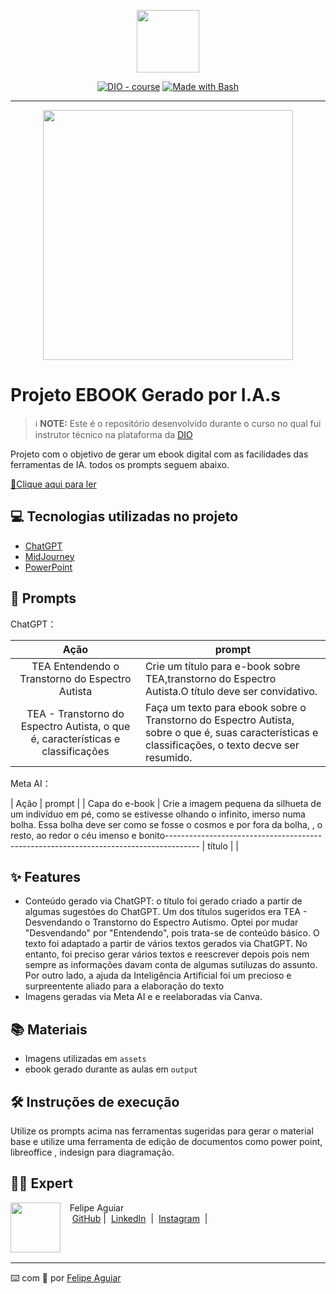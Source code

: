 <p align="center">
    <img width="100" src=".github/assets/banner.png">
</p>


<p align="center">
<a href="https://dio.me/"><img src="https://img.shields.io/badge/DIO-Course-28DA77?logo=youtube" alt="DIO - course"></a>
<a href="https://www.gnu.org/software/bash/" title="Go to Bash homepage"><img src="https://img.shields.io/badge/Prompt-Project-blue?logo=gnu-bash&amp;logoColor=white" alt="Made with Bash"></a></p>

-------


<p align="center">
<img 
    src="./assets/cover.png"
    width="400"  
/>
</p>

# Projeto EBOOK Gerado por I.A.s


 > ℹ️ **NOTE:** Este é o repositório desenvolvido durante o curso no qual fui instrutor técnico na plataforma da [DIO](https://dio.me)

Projeto com o objetivo de gerar um ebook digital com as facilidades das ferramentas de IA. todos os prompts
seguem abaixo.

<a href="https://github.com/felipeAguiarCode/prompts-recipe-to-create-a-ebook/blob/main/output/ebook%20-%20css%20jedi%20output.pdf" title="View PDF now"> 📕Clique aqui para ler</a>

## 💻 Tecnologias utilizadas no projeto

- [ChatGPT](https://chat.openai.com/) 
- [MidJourney](https://www.midjourney.com/app/)
- [PowerPoint](https://www.microsoft.com/en/microsoft-365/powerpoint)

## 🧠 Prompts


ChatGPT：

|   Ação   | prompt                                                                                                                                                                                                                                                                         |
| :------: | ------------------------------------------------------------------------------------------------------------------------------------------------------------------------------------------------------------------------------------------------------------------------------ |
|  TEA Entendendo o Transtorno do Espectro Autista | Crie um título para e-book sobre TEA,transtorno do Espectro Autista.O título deve ser convidativo.                                                        
| TEA - Transtorno do Espectro Autista, o que é, características e classificações | Faça um texto para ebook sobre o Transtorno do Espectro Autista, sobre o que é, suas características e classificações, o texto decve ser resumido. |


Meta AI：

|  Ação  | prompt                                                                                 |
| Capa do e-book | Crie a imagem pequena da silhueta de um indivíduo em pé, como se estivesse olhando o infinito, imerso numa bolha. Essa bolha deve ser como se fosse o cosmos e por fora da bolha, , o resto, ao redor o céu imenso e bonito--------------------------------------------------------------------------------------
| título | |

## ✨ Features

- Conteúdo gerado via ChatGPT: o título foi  gerado criado a partir de algumas sugestóes do ChatGPT. Um dos títulos sugeridos era TEA - Desvendando o Transtorno do Espectro Autismo. Optei por mudar "Desvendando" por "Entendendo", pois trata-se de conteúdo básico. O texto foi adaptado a partir de vários textos gerados via ChatGPT. No entanto, foi preciso gerar vários textos e reescrever depois pois nem sempre as informações davam conta de algumas sutiluzas do assunto. Por outro lado, a ajuda da  Inteligência Artificial foi um precioso e surpreentente aliado para a elaboração do texto
- Imagens geradas via Meta AI e e reelaboradas via Canva.

## 📚 Materiais

- Imagens utilizadas em `assets`
- ebook gerado durante as aulas em `output`

## 🛠️ Instruções de execução

Utilize os prompts acima nas ferramentas sugeridas para gerar o material base e utilize uma ferramenta de edição de documentos como power point, libreoffice , indesign para diagramação.

## 👨‍💻 Expert

<p>
    <img 
      align=left 
      margin=10 
      width=80 
      src="https://avatars.githubusercontent.com/u/37452836?v=4"
    />
    <p>&nbsp&nbsp&nbspFelipe Aguiar<br>
    &nbsp&nbsp&nbsp
    <a href="https://github.com/felipeAguiarCode">
    GitHub</a>&nbsp;|&nbsp;
    <a href="www.linkedin.com/in/
felipe-exe">LinkedIn</a>
&nbsp;|&nbsp;
    <a href="https://www.instagram.com/felipeaguiar.exe/">
    Instagram</a>
&nbsp;|&nbsp;</p>
</p>
<br/><br/>
<p>

---

⌨️ com 💜 por [Felipe Aguiar](https://github.com/felipeAguiarCode)
